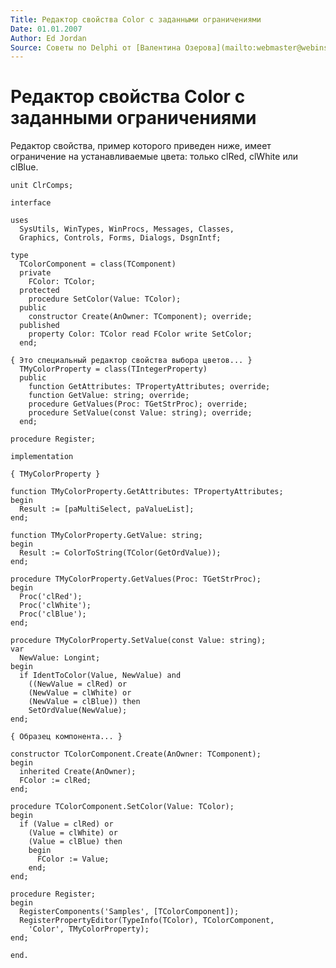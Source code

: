 ```yaml
---
Title: Редактор свойства Color с заданными ограничениями
Date: 01.01.2007
Author: Ed Jordan
Source: Советы по Delphi от [Валентина Озерова](mailto:webmaster@webinspector.com)
---
```



Редактор свойства Color с заданными ограничениями
=================================================

Редактор свойства, пример которого приведен ниже, имеет ограничение на
устанавливаемые цвета: только clRed, clWhite или clBlue.

    unit ClrComps;
     
    interface
     
    uses
      SysUtils, WinTypes, WinProcs, Messages, Classes,
      Graphics, Controls, Forms, Dialogs, DsgnIntf;
     
    type
      TColorComponent = class(TComponent)
      private
        FColor: TColor;
      protected
        procedure SetColor(Value: TColor);
      public
        constructor Create(AnOwner: TComponent); override;
      published
        property Color: TColor read FColor write SetColor;
      end;
     
    { Это специальный редактор свойства выбора цветов... }
      TMyColorProperty = class(TIntegerProperty)
      public
        function GetAttributes: TPropertyAttributes; override;
        function GetValue: string; override;
        procedure GetValues(Proc: TGetStrProc); override;
        procedure SetValue(const Value: string); override;
      end;
     
    procedure Register;
     
    implementation
     
    { TMyColorProperty }
     
    function TMyColorProperty.GetAttributes: TPropertyAttributes;
    begin
      Result := [paMultiSelect, paValueList];
    end;
     
    function TMyColorProperty.GetValue: string;
    begin
      Result := ColorToString(TColor(GetOrdValue));
    end;
     
    procedure TMyColorProperty.GetValues(Proc: TGetStrProc);
    begin
      Proc('clRed');
      Proc('clWhite');
      Proc('clBlue');
    end;
     
    procedure TMyColorProperty.SetValue(const Value: string);
    var
      NewValue: Longint;
    begin
      if IdentToColor(Value, NewValue) and
        ((NewValue = clRed) or
        (NewValue = clWhite) or
        (NewValue = clBlue)) then
        SetOrdValue(NewValue);
    end;
     
    { Образец компонента... }
     
    constructor TColorComponent.Create(AnOwner: TComponent);
    begin
      inherited Create(AnOwner);
      FColor := clRed;
    end;
     
    procedure TColorComponent.SetColor(Value: TColor);
    begin
      if (Value = clRed) or
        (Value = clWhite) or
        (Value = clBlue) then
        begin
          FColor := Value;
        end;
    end;
     
    procedure Register;
    begin
      RegisterComponents('Samples', [TColorComponent]);
      RegisterPropertyEditor(TypeInfo(TColor), TColorComponent,
        'Color', TMyColorProperty);
    end;
     
    end.


